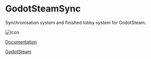 # GodotSteamSync
Synchronisation system and finished lobby system for GodotSteam.

![icon](https://github.com/user-attachments/assets/ef04a36c-db20-4004-b4c6-a16885024612)

[Documentation](https://github.com/Radome-Studio/GodotSteamSync/wiki)

[GodotSteam](https://github.com/GodotSteam/GodotSteam)
